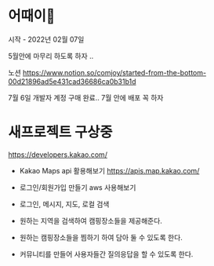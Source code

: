 # 어때이🥳

시작 - 2022년 02월 07일 

5월안에 마무리 하도록 하자 .. 

노션 
https://www.notion.so/comjoy/started-from-the-bottom-00d21896ad5e431cad36686ca0b31b1d


7월 6일 
개발자 계정 구매 완료.. 
7월 안에 배포 꼭 하자





# 새프로젝트 구상중

https://developers.kakao.com/

- Kakao Maps api 활용해보기
https://apis.map.kakao.com/

- 로그인/회원가입 만들기
aws 사용해보기 

- 로그인, 메시지, 지도, 로컬 검색 

- 원하는 지역을 검색하여 캠핑장소들을 제공해준다.
- 원하는 캠핑장소들을 찜하기 하여 담아 둘 수 있도록 한다.
- 커뮤니티를 만들어 사용자들간 질의응답을 할 수 있도록 한다. 



